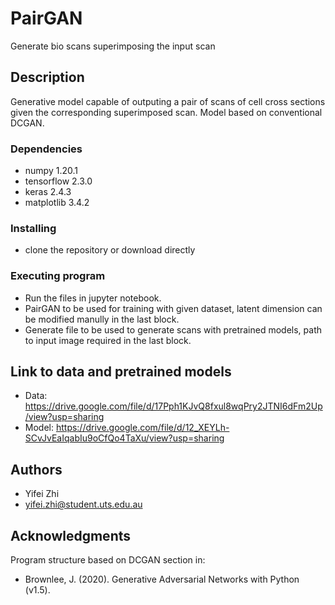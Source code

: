 # PairGAN
Generate bio scans superimposing the input scan

## Description
Generative model capable of outputing a pair of scans of cell cross sections given the corresponding superimposed scan. Model based on conventional DCGAN.

### Dependencies
* numpy 1.20.1
* tensorflow 2.3.0
* keras 2.4.3
* matplotlib 3.4.2

### Installing
* clone the repository or download directly

### Executing program
* Run the files in jupyter notebook.
* PairGAN to be used for training with given dataset, latent dimension can be modified manully in the last block.
* Generate file to be used to generate scans with pretrained models, path to input image required in the last block.

## Link to data and pretrained models
* Data: https://drive.google.com/file/d/17Pph1KJvQ8fxul8wqPry2JTNI6dFm2Up/view?usp=sharing
* Model: https://drive.google.com/file/d/12_XEYLh-SCvJvEaIqabIu9oCfQo4TaXu/view?usp=sharing

## Authors
* Yifei Zhi
* yifei.zhi@student.uts.edu.au

## Acknowledgments
Program structure based on DCGAN section in:
* Brownlee, J. (2020). Generative Adversarial Networks with Python (v1.5).
